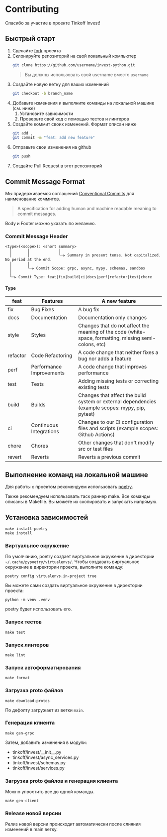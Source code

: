 # Contributing

Спасибо за участие в проекте Tinkoff Invest!

## Быстрый старт

1. Сделайте [fork](https://github.com/RussianInvestments/invest-python/fork) проекта
2. Склонируйте репозиторий на свой локальный компьютер
    ```bash
    git clone https://github.com/username/invest-python.git
    ```
    > Вы должны использовать свой username вместо `username`
3. Создайте новую ветку для ваших изменений
    ```bash
    git checkout -b branch_name
    ```
4. Добавьте изменения и выполните команды на локальной машине (см. ниже)
   1. Установите зависимости
   2. Проверьте свой код с помощью тестов и линтеров
5. Создайте коммит своих изменений. Формат описан ниже
    ```bash
    git add .
    git commit -m "feat: add new feature"
    ```
6. Отправьте свои изменения на github
    ```bash
    git push
    ```
7. Создайте Pull Request в этот репозиторий

## Commit Message Format

Мы придерживаемся соглашений [Conventional Commits](https://www.conventionalcommits.org/en/v1.0.0/) для наименование коммитов.

> A specification for adding human and machine readable meaning to commit messages.

Body и Footer можно указать по желанию.

### Commit Message Header

```
<type>(<scope>): <short summary>
  │       │             │
  │       │             └─⫸ Summary in present tense. Not capitalized. No period at the end.
  │       │
  │       └─⫸ Commit Scope: grpc, async, mypy, schemas, sandbox
  │
  └─⫸ Commit Type: feat|fix|build|ci|docs|perf|refactor|test|chore
```

#### Type

| feat     | Features                 | A new feature                                                                                          |
|----------|--------------------------|--------------------------------------------------------------------------------------------------------|
| fix      | Bug Fixes                | A bug fix                                                                                              |
| docs     | Documentation            | Documentation only changes                                                                             |
| style    | Styles                   | Changes that do not affect the meaning of the code (white-space, formatting, missing semi-colons, etc) |
| refactor | Code Refactoring         | A code change that neither fixes a bug nor adds a feature                                              |
| perf     | Performance Improvements | A code change that improves performance                                                                |
| test     | Tests                    | Adding missing tests or correcting existing tests                                                      |
| build    | Builds                   | Changes that affect the build system or external dependencies (example scopes: mypy, pip, pytest)      |
| ci       | Continuous Integrations  | Changes to our CI configuration files and scripts (example scopes: Github Actions)                     |
| chore    | Chores                   | Other changes that don't modify src or test files                                                      |
| revert   | Reverts                  | Reverts a previous commit                                                                              |

## Выполнение команд на локальной машине

Для работы с проектом рекомендуем использовать [poetry](https://pypi.org/project/poetry/).

Также рекомендуем использовать таск раннер make. Все команды описаны в Makefile. Вы можете их скопировать и запускать напрямую.

## Установка зависимостей

```
make install-poetry
make install
```

### Виртуальное окружение

По умолчанию, poetry создает виртуальное окружение в директории `~/.cache/pypoetry/virtualenvs/`. Чтобы создавать виртуальное окружение в директории проекта, выполните команду:

```
poetry config virtualenvs.in-project true
```

Вы можете сами создать виртуальное окружение в директории проекта:

```
python -m venv .venv
```

poetry будет использовать его.

### Запуск тестов

```
make test
```

### Запуск линтеров

```
make lint
```

### Запуск автоформатирования

```
make format
```

### Загрузка proto файлов

```
make download-protos
```

По дефолту загружает из ветки `main`.

### Генерация клиента

```
make gen-grpc
```

Затем, добавить изменения в модули:
- tinkoff/invest/\_\_init__.py
- tinkoff/invest/async_services.py
- tinkoff/invest/schemas.py
- tinkoff/invest/services.py

### Загрузка proto файлов и генерация клиента

Можно упростить все до одной команды.

```
make gen-client
```

### Release новой версии

Релиз новой версии происходит автоматически после слияния изменений в main ветку.
